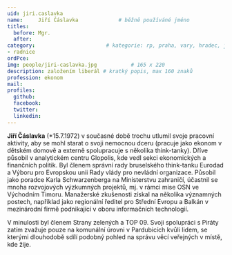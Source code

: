 ```yaml
---
uid: jiri.caslavka
name:     Jiří Čáslavka      		# běžně používáné jméno
titles:
  before: Mgr.
  after:
category:                 		# kategorie: rp, praha, vary, hradec, jmk, senat
- radnice
ordPce:
img: people/jiri-caslavka.jpg           # 165 x 220
description: založením liberál # kratký popis, max 160 znaků
profession: ekonom
mail:
profiles:
  github:
  facebook:
  twitter:
  linkedin:
---
```


**Jiří Čáslavka** (*15.7.1972) v současné době trochu utlumil svoje pracovní aktivity, aby se mohl starat o svoji nemocnou dceru (pracuje jako ekonom v dětském domově a externě spolupracuje s několika think-tanky). Dříve působil v analytickém centru Glopolis, kde vedl sekci ekonomických a finančních politik. Byl členem správní rady bruselského think-tanku Eurodad a Výboru pro Evropskou unii Rady vlády pro nevládní organizace. Působil jako poradce Karla Schwarzenberga na Ministerstvu zahraničí, účastnil se mnoha rozvojových výzkumných projektů, mj. v rámci mise OSN ve Východním Timoru. Manažerské zkušenosti získal na několika významných postech, například jako regionální ředitel pro Střední Evropu a Balkán v mezinárodní firmě podnikající v oboru informačních technologií.

V minulosti byl členem Strany zelených a TOP 09. Svoji spolupráci s Piráty zatím zvažuje pouze na komunální úrovni v Pardubicích kvůli lidem, se kterými dlouhodobě sdílí podobný pohled na správu věcí veřejných v místě, kde žije.

